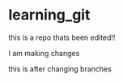 # learning_git
this is a repo thats been edited!!

I am making changes

this is after changing branches